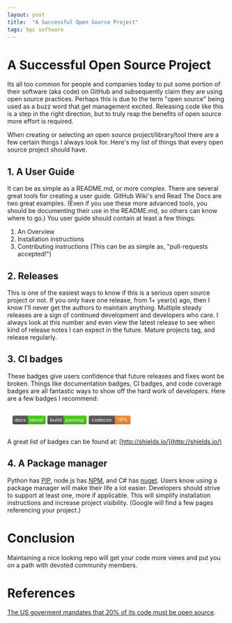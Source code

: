 ```yaml
---
layout: post
title:  "A Successful Open Source Project"
tags: hpc software
---
```


# A Successful Open Source Project

Its all too common for people and companies today to put some portion of their software (aka code) on GitHub and subsequently claim they are using open source practices. Perhaps this is due to the term "open source" being used as a buzz word that get management excited. Releasing code like this is a step in the right direction, but to truly reap the benefits of open source more effort is required.

When creating or selecting an open source project/library/tool there are a few certain things I always look for. Here's my list of things that every open source project should have.

## 1. A User Guide
It can be as simple as a README.md, or more complex. There are several great tools for creating a user guide. GitHub Wiki's and Read The Docs are two great examples. (Even if you use these more advanced tools, you should be documenting their use in the README.md, so others can know where to go.)  You user guide should contain at least a few things:
1. An Overview
2. Installation instructions
3. Contributing instructions (This can be as simple as, "pull-requests accepted!")

## 2. Releases
This is one of the easiest ways to know if this is a serious open source project or not. If you only have one release, from 1+ year(s) ago, then I know I'll never get the authors to maintain anything. Multiple steady releases are a sign of continued development and developers who care. I always look at this number and even view the latest release to see when kind of release notes I can expect in the future. Mature projects tag, and release regularly.

## 3. CI badges
These badges give users confidence that future releases and fixes wont be broken. Things like documentation badges, CI badges, and code coverage badges are all fantastic ways to show off the hard work of developers. Here are a few badges I recommend:

![github badges](/img/github-badges.png)

A great list of badges can be found at: [http://shields.io/](http://shields.io/)

## 4. A Package manager
Python has [PIP](https://pypi.python.org/pypi), node.js has [NPM](https://www.npmjs.com/), and C# has [nuget](https://www.nuget.org/). Users know using a package manager will make their life a lot easier. Developers should strive to support at least one, more if applicable. This will simplify installation instructions and increase project visibility. (Google will find a few pages referencing your project.)

# Conclusion

Maintaining a nice looking repo will get your code more views and put you on a path with devoted community members.

# References

[The US goverment mandates that 20% of its code must be open source](https://sourcecode.cio.gov/).
